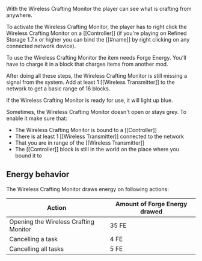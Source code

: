 With the Wireless Crafting Monitor the player can see what is crafting from anywhere.

To activate the Wireless Crafting Monitor, the player has to right click the Wireless Crafting Monitor on a [[Controller]] (if you're playing on Refined Storage 1.7.x or higher you can bind the [[#name]] by right clicking on any connected network device).

To use the Wireless Crafting Monitor the item needs Forge Energy. You'll have to charge it in a block that charges items from another mod.

After doing all these steps, the Wireless Crafting Monitor is still missing a signal from the system. Add at least 1 [[Wireless Transmitter]] to the network to get a basic range of 16 blocks.

If the Wireless Crafting Monitor is ready for use, it will light up blue.

Sometimes, the Wireless Crafting Monitor doesn't open or stays grey. To enable it make sure that:

- The Wireless Crafting Monitor is bound to a [[Controller]]
- There is at least 1 [[Wireless Transmitter]] connected to the network
- That you are in range of the [[Wireless Transmitter]]
- The [[Controller]] block is still in the world on the place where you bound it to

## Energy behavior
The Wireless Crafting Monitor draws energy on following actions:

|Action|Amount of Forge Energy drawed|
|------|------|
|Opening the Wireless Crafting Monitor|35 FE|
|Cancelling a task|4 FE|
|Cancelling all tasks|5 FE|